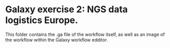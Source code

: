 # Galaxy exercise 2: NGS data logistics Europe.
This folder contains the .ga file of the workflow itself, as well as an image of the workflow within the Galaxy workflow edditor.
